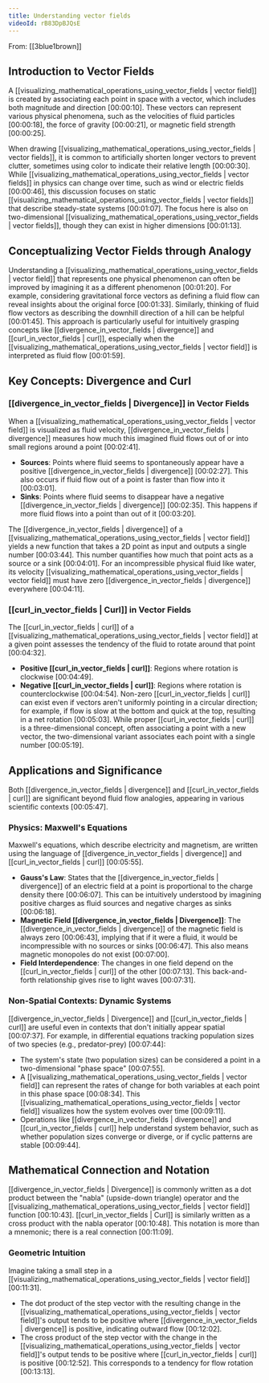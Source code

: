 ```yaml
---
title: Understanding vector fields
videoId: rB83DpBJQsE
---
```


From: [[3blue1brown]] <br/> 

## Introduction to Vector Fields

A [[visualizing_mathematical_operations_using_vector_fields | vector field]] is created by associating each point in space with a vector, which includes both magnitude and direction <a class="yt-timestamp" data-t="00:00:10">[00:00:10]</a>. These vectors can represent various physical phenomena, such as the velocities of fluid particles <a class="yt-timestamp" data-t="00:00:18">[00:00:18]</a>, the force of gravity <a class="yt-timestamp" data-t="00:00:21">[00:00:21]</a>, or magnetic field strength <a class="yt-timestamp" data-t="00:00:25">[00:00:25]</a>.

When drawing [[visualizing_mathematical_operations_using_vector_fields | vector fields]], it is common to artificially shorten longer vectors to prevent clutter, sometimes using color to indicate their relative length <a class="yt-timestamp" data-t="00:00:30">[00:00:30]</a>. While [[visualizing_mathematical_operations_using_vector_fields | vector fields]] in physics can change over time, such as wind or electric fields <a class="yt-timestamp" data-t="00:00:46">[00:00:46]</a>, this discussion focuses on static [[visualizing_mathematical_operations_using_vector_fields | vector fields]] that describe steady-state systems <a class="yt-timestamp" data-t="00:01:07">[00:01:07]</a>. The focus here is also on two-dimensional [[visualizing_mathematical_operations_using_vector_fields | vector fields]], though they can exist in higher dimensions <a class="yt-timestamp" data-t="00:01:13">[00:01:13]</a>.

## Conceptualizing Vector Fields through Analogy

Understanding a [[visualizing_mathematical_operations_using_vector_fields | vector field]] that represents one physical phenomenon can often be improved by imagining it as a different phenomenon <a class="yt-timestamp" data-t="00:01:20">[00:01:20]</a>. For example, considering gravitational force vectors as defining a fluid flow can reveal insights about the original force <a class="yt-timestamp" data-t="00:01:33">[00:01:33]</a>. Similarly, thinking of fluid flow vectors as describing the downhill direction of a hill can be helpful <a class="yt-timestamp" data-t="00:01:45">[00:01:45]</a>. This approach is particularly useful for intuitively grasping concepts like [[divergence_in_vector_fields | divergence]] and [[curl_in_vector_fields | curl]], especially when the [[visualizing_mathematical_operations_using_vector_fields | vector field]] is interpreted as fluid flow <a class="yt-timestamp" data-t="00:01:59">[00:01:59]</a>.

## Key Concepts: Divergence and Curl

### [[divergence_in_vector_fields | Divergence]] in Vector Fields

When a [[visualizing_mathematical_operations_using_vector_fields | vector field]] is visualized as fluid velocity, [[divergence_in_vector_fields | divergence]] measures how much this imagined fluid flows out of or into small regions around a point <a class="yt-timestamp" data-t="00:02:41">[00:02:41]</a>.
*   **Sources**: Points where fluid seems to spontaneously appear have a positive [[divergence_in_vector_fields | divergence]] <a class="yt-timestamp" data-t="00:02:27">[00:02:27]</a>. This also occurs if fluid flow out of a point is faster than flow into it <a class="yt-timestamp" data-t="00:03:01">[00:03:01]</a>.
*   **Sinks**: Points where fluid seems to disappear have a negative [[divergence_in_vector_fields | divergence]] <a class="yt-timestamp" data-t="00:02:35">[00:02:35]</a>. This happens if more fluid flows into a point than out of it <a class="yt-timestamp" data-t="00:03:20">[00:03:20]</a>.

The [[divergence_in_vector_fields | divergence]] of a [[visualizing_mathematical_operations_using_vector_fields | vector field]] yields a new function that takes a 2D point as input and outputs a single number <a class="yt-timestamp" data-t="00:03:44">[00:03:44]</a>. This number quantifies how much that point acts as a source or a sink <a class="yt-timestamp" data-t="00:04:01">[00:04:01]</a>. For an incompressible physical fluid like water, its velocity [[visualizing_mathematical_operations_using_vector_fields | vector field]] must have zero [[divergence_in_vector_fields | divergence]] everywhere <a class="yt-timestamp" data-t="00:04:11">[00:04:11]</a>.

### [[curl_in_vector_fields | Curl]] in Vector Fields

The [[curl_in_vector_fields | curl]] of a [[visualizing_mathematical_operations_using_vector_fields | vector field]] at a given point assesses the tendency of the fluid to rotate around that point <a class="yt-timestamp" data-t="00:04:32">[00:04:32]</a>.
*   **Positive [[curl_in_vector_fields | curl]]**: Regions where rotation is clockwise <a class="yt-timestamp" data-t="00:04:49">[00:04:49]</a>.
*   **Negative [[curl_in_vector_fields | curl]]**: Regions where rotation is counterclockwise <a class="yt-timestamp" data-t="00:04:54">[00:04:54]</a>.
Non-zero [[curl_in_vector_fields | curl]] can exist even if vectors aren't uniformly pointing in a circular direction; for example, if flow is slow at the bottom and quick at the top, resulting in a net rotation <a class="yt-timestamp" data-t="00:05:03">[00:05:03]</a>. While proper [[curl_in_vector_fields | curl]] is a three-dimensional concept, often associating a point with a new vector, the two-dimensional variant associates each point with a single number <a class="yt-timestamp" data-t="00:05:19">[00:05:19]</a>.

## Applications and Significance

Both [[divergence_in_vector_fields | divergence]] and [[curl_in_vector_fields | curl]] are significant beyond fluid flow analogies, appearing in various scientific contexts <a class="yt-timestamp" data-t="00:05:47">[00:05:47]</a>.

### Physics: Maxwell's Equations
Maxwell's equations, which describe electricity and magnetism, are written using the language of [[divergence_in_vector_fields | divergence]] and [[curl_in_vector_fields | curl]] <a class="yt-timestamp" data-t="00:05:55">[00:05:55]</a>.
*   **Gauss's Law**: States that the [[divergence_in_vector_fields | divergence]] of an electric field at a point is proportional to the charge density there <a class="yt-timestamp" data-t="00:06:07">[00:06:07]</a>. This can be intuitively understood by imagining positive charges as fluid sources and negative charges as sinks <a class="yt-timestamp" data-t="00:06:18">[00:06:18]</a>.
*   **Magnetic Field [[divergence_in_vector_fields | Divergence]]**: The [[divergence_in_vector_fields | divergence]] of the magnetic field is always zero <a class="yt-timestamp" data-t="00:06:43">[00:06:43]</a>, implying that if it were a fluid, it would be incompressible with no sources or sinks <a class="yt-timestamp" data-t="00:06:47">[00:06:47]</a>. This also means magnetic monopoles do not exist <a class="yt-timestamp" data-t="00:07:00">[00:07:00]</a>.
*   **Field Interdependence**: The changes in one field depend on the [[curl_in_vector_fields | curl]] of the other <a class="yt-timestamp" data-t="00:07:13">[00:07:13]</a>. This back-and-forth relationship gives rise to light waves <a class="yt-timestamp" data-t="00:07:31">[00:07:31]</a>.

### Non-Spatial Contexts: Dynamic Systems
[[divergence_in_vector_fields | Divergence]] and [[curl_in_vector_fields | curl]] are useful even in contexts that don't initially appear spatial <a class="yt-timestamp" data-t="00:07:37">[00:07:37]</a>. For example, in differential equations tracking population sizes of two species (e.g., predator-prey) <a class="yt-timestamp" data-t="00:07:44">[00:07:44]</a>:
*   The system's state (two population sizes) can be considered a point in a two-dimensional "phase space" <a class="yt-timestamp" data-t="00:07:55">[00:07:55]</a>.
*   A [[visualizing_mathematical_operations_using_vector_fields | vector field]] can represent the rates of change for both variables at each point in this phase space <a class="yt-timestamp" data-t="00:08:34">[00:08:34]</a>. This [[visualizing_mathematical_operations_using_vector_fields | vector field]] visualizes how the system evolves over time <a class="yt-timestamp" data-t="00:09:11">[00:09:11]</a>.
*   Operations like [[divergence_in_vector_fields | divergence]] and [[curl_in_vector_fields | curl]] help understand system behavior, such as whether population sizes converge or diverge, or if cyclic patterns are stable <a class="yt-timestamp" data-t="00:09:44">[00:09:44]</a>.

## Mathematical Connection and Notation

[[divergence_in_vector_fields | Divergence]] is commonly written as a dot product between the "nabla" (upside-down triangle) operator and the [[visualizing_mathematical_operations_using_vector_fields | vector field]] function <a class="yt-timestamp" data-t="00:10:43">[00:10:43]</a>. [[curl_in_vector_fields | Curl]] is similarly written as a cross product with the nabla operator <a class="yt-timestamp" data-t="00:10:48">[00:10:48]</a>. This notation is more than a mnemonic; there is a real connection <a class="yt-timestamp" data-t="00:11:09">[00:11:09]</a>.

### Geometric Intuition

Imagine taking a small step in a [[visualizing_mathematical_operations_using_vector_fields | vector field]] <a class="yt-timestamp" data-t="00:11:31">[00:11:31]</a>.
*   The dot product of the step vector with the resulting change in the [[visualizing_mathematical_operations_using_vector_fields | vector field]]'s output tends to be positive where [[divergence_in_vector_fields | divergence]] is positive, indicating outward flow <a class="yt-timestamp" data-t="00:12:02">[00:12:02]</a>.
*   The cross product of the step vector with the change in the [[visualizing_mathematical_operations_using_vector_fields | vector field]]'s output tends to be positive where [[curl_in_vector_fields | curl]] is positive <a class="yt-timestamp" data-t="00:12:52">[00:12:52]</a>. This corresponds to a tendency for flow rotation <a class="yt-timestamp" data-t="00:13:13">[00:13:13]</a>.